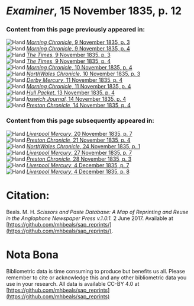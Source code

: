 # *Examiner*, 15 November 1835, p. 12  
  
### Content from this page previously appeared in:  
![Hand](http://scissorsandpaste.net/wp-content/uploads/2017/06/smallhandpointer.png) [*Morning Chronicle*, 9 November 1835, p. 3](https://mhbeals.github.io/sap_html/Morning-Chronicle/Morning-Chronicle-9-November-1835-p-3)  
![Hand](http://scissorsandpaste.net/wp-content/uploads/2017/06/smallhandpointer.png) [*Morning Chronicle*, 9 November 1835, p. 4](https://mhbeals.github.io/sap_html/Morning-Chronicle/Morning-Chronicle-9-November-1835-p-4)  
![Hand](http://scissorsandpaste.net/wp-content/uploads/2017/06/smallhandpointer.png) [*The Times*, 9 November 1835, p. 3](https://mhbeals.github.io/sap_html/The-Times/The-Times-9-November-1835-p-3)  
![Hand](http://scissorsandpaste.net/wp-content/uploads/2017/06/smallhandpointer.png) [*The Times*, 9 November 1835, p. 4](https://mhbeals.github.io/sap_html/The-Times/The-Times-9-November-1835-p-4)  
![Hand](http://scissorsandpaste.net/wp-content/uploads/2017/06/smallhandpointer.png) [*Morning Chronicle*, 10 November 1835, p. 4](https://mhbeals.github.io/sap_html/Morning-Chronicle/Morning-Chronicle-10-November-1835-p-4)  
![Hand](http://scissorsandpaste.net/wp-content/uploads/2017/06/smallhandpointer.png) [*NorthWales Chronicle*, 10 November 1835, p. 3](https://mhbeals.github.io/sap_html/NorthWales-Chronicle/NorthWales-Chronicle-10-November-1835-p-3)  
![Hand](http://scissorsandpaste.net/wp-content/uploads/2017/06/smallhandpointer.png) [*Derby Mercury*, 11 November 1835, p. 4](https://mhbeals.github.io/sap_html/Derby-Mercury/Derby-Mercury-11-November-1835-p-4)  
![Hand](http://scissorsandpaste.net/wp-content/uploads/2017/06/smallhandpointer.png) [*Morning Chronicle*, 11 November 1835, p. 4](https://mhbeals.github.io/sap_html/Morning-Chronicle/Morning-Chronicle-11-November-1835-p-4)  
![Hand](http://scissorsandpaste.net/wp-content/uploads/2017/06/smallhandpointer.png) [*Hull Packet*, 13 November 1835, p. 4](https://mhbeals.github.io/sap_html/Hull-Packet/Hull-Packet-13-November-1835-p-4)  
![Hand](http://scissorsandpaste.net/wp-content/uploads/2017/06/smallhandpointer.png) [*Ipswich Journal*, 14 November 1835, p. 4](https://mhbeals.github.io/sap_html/Ipswich-Journal/Ipswich-Journal-14-November-1835-p-4)  
![Hand](http://scissorsandpaste.net/wp-content/uploads/2017/06/smallhandpointer.png) [*Preston Chronicle*, 14 November 1835, p. 4](https://mhbeals.github.io/sap_html/Preston-Chronicle/Preston-Chronicle-14-November-1835-p-4)  
  
### Content from this page subsequently appeared in:  
![Hand](http://scissorsandpaste.net/wp-content/uploads/2017/06/smallhandpointer.png) [*Liverpool Mercury*, 20 November 1835, p. 7](https://mhbeals.github.io/sap_html/Liverpool-Mercury/Liverpool-Mercury-20-November-1835-p-7)  
![Hand](http://scissorsandpaste.net/wp-content/uploads/2017/06/smallhandpointer.png) [*Preston Chronicle*, 21 November 1835, p. 4](https://mhbeals.github.io/sap_html/Preston-Chronicle/Preston-Chronicle-21-November-1835-p-4)  
![Hand](http://scissorsandpaste.net/wp-content/uploads/2017/06/smallhandpointer.png) [*NorthWales Chronicle*, 24 November 1835, p. 1](https://mhbeals.github.io/sap_html/NorthWales-Chronicle/NorthWales-Chronicle-24-November-1835-p-1)  
![Hand](http://scissorsandpaste.net/wp-content/uploads/2017/06/smallhandpointer.png) [*Liverpool Mercury*, 27 November 1835, p. 7](https://mhbeals.github.io/sap_html/Liverpool-Mercury/Liverpool-Mercury-27-November-1835-p-7)  
![Hand](http://scissorsandpaste.net/wp-content/uploads/2017/06/smallhandpointer.png) [*Preston Chronicle*, 28 November 1835, p. 3](https://mhbeals.github.io/sap_html/Preston-Chronicle/Preston-Chronicle-28-November-1835-p-3)  
![Hand](http://scissorsandpaste.net/wp-content/uploads/2017/06/smallhandpointer.png) [*Liverpool Mercury*, 4 December 1835, p. 7](https://mhbeals.github.io/sap_html/Liverpool-Mercury/Liverpool-Mercury-4-December-1835-p-7)  
![Hand](http://scissorsandpaste.net/wp-content/uploads/2017/06/smallhandpointer.png) [*Liverpool Mercury*, 4 December 1835, p. 8](https://mhbeals.github.io/sap_html/Liverpool-Mercury/Liverpool-Mercury-4-December-1835-p-8)  


# Citation: 

Beals. M. H. *Scissors and Paste Database: A Map of Reprinting and Reuse in the Anglophone Newspaper Press v.1.0.1.* 2 June 2017. Available at [https://github.com/mhbeals/sap_reprints/](https://github.com/mhbeals/sap_reprints/). 

# Nota Bona

Bibliometric data is time consuming to produce but benefits us all. Please remember to cite or acknowledge this and any other bibliometric data you use in your research. All data is available CC-BY 4.0 at [https://github.com/mhbeals/sap_reprints](https://github.com/mhbeals/sap_reprints)